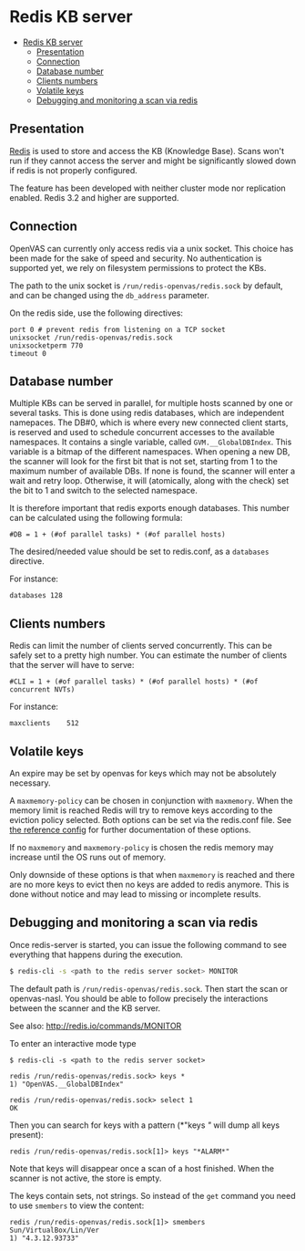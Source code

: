 # Redis KB server

- [Redis KB server](#redis-kb-server)
  - [Presentation](#presentation)
  - [Connection](#connection)
  - [Database number](#database-number)
  - [Clients numbers](#clients-numbers)
  - [Volatile keys](#volatile-keys)
  - [Debugging and monitoring a scan via redis](#debugging-and-monitoring-a-scan-via-redis)

## Presentation

[Redis](http://redis.io) is used to store and access the KB (Knowledge Base).
Scans won't run if they cannot access the server and might be significantly
slowed down if redis is not properly configured.

The feature has been developed with neither cluster mode nor replication
enabled. Redis 3.2 and higher are supported.

## Connection

OpenVAS can currently only access redis via a unix socket. This choice has been
made for the sake of speed and security. No authentication is supported yet, we
rely on filesystem permissions to protect the KBs.

The path to the unix socket is `/run/redis-openvas/redis.sock` by default, and
can be changed using the `db_address` parameter.

On the redis side, use the following directives:

```
port 0 # prevent redis from listening on a TCP socket
unixsocket /run/redis-openvas/redis.sock
unixsocketperm 770
timeout 0
```

## Database number

Multiple KBs can be served in parallel, for multiple hosts scanned by one or
several tasks. This is done using redis databases, which are independent
namepaces. The DB#0, which is where every new connected client starts, is
reserved and used to schedule concurrent accesses to the available namespaces.
It contains a single variable, called `GVM.__GlobalDBIndex`. This variable
is a bitmap of the different namespaces. When opening a new DB, the scanner will
look for the first bit that is not set, starting from 1 to the maximum number of
available DBs. If none is found, the scanner will enter a wait and retry loop.
Otherwise, it will (atomically, along with the check) set the bit to 1 and
switch to the selected namespace.

It is therefore important that redis exports enough databases. This number can
be calculated using the following formula:

```
#DB = 1 + (#of parallel tasks) * (#of parallel hosts)
```

The desired/needed value should be set to redis.conf, as a `databases`
directive.

For instance:

```
databases 128
```

## Clients numbers

Redis can limit the number of clients served concurrently. This can be safely
set to a pretty high number. You can estimate the number of clients that the
server will have to serve:

```
#CLI = 1 + (#of parallel tasks) * (#of parallel hosts) * (#of concurrent NVTs)
```

For instance:

```
maxclients    512
```

## Volatile keys

An expire may be set by openvas for keys which may not be absolutely necessary.

A `maxmemory-policy` can be chosen in conjunction with `maxmemory`.
When the memory limit is reached Redis will try to remove keys according
to the eviction policy selected. Both options can be set via the redis.conf
file. See [the reference config](https://github.com/redis/redis/blob/5.0/redis.conf)
for further documentation of these options.

If no `maxmemory` and `maxmemory-policy` is chosen the redis memory may
increase until the OS runs out of memory.

Only downside of these options is that when `maxmemory` is reached and there
are no more keys to evict then no keys are added to redis anymore.
This is done without notice and may lead to missing or incomplete results.

## Debugging and monitoring a scan via redis

Once redis-server is started, you can issue the following command to see
everything that happens during the execution.

```sh
$ redis-cli -s <path to the redis server socket> MONITOR
```

The default path is `/run/redis-openvas/redis.sock`. Then start the scan or
openvas-nasl. You should be able to follow precisely the interactions
between the scanner and the KB server.

See also: http://redis.io/commands/MONITOR


To enter an interactive mode type

```
$ redis-cli -s <path to the redis server socket>

redis /run/redis-openvas/redis.sock> keys *
1) "OpenVAS.__GlobalDBIndex"

redis /run/redis-openvas/redis.sock> select 1
OK
```

Then you can search for keys with a pattern (*"keys *"* will dump all
keys present):

```
redis /run/redis-openvas/redis.sock[1]> keys "*ALARM*"
```

Note that keys will disappear once a scan of a host finished.
When the scanner is not active, the store is empty.

The keys contain sets, not strings. So instead of the `get` command
you need to use `smembers` to view the content:

```
redis /run/redis-openvas/redis.sock[1]> smembers Sun/VirtualBox/Lin/Ver
1) "4.3.12.93733"
```
